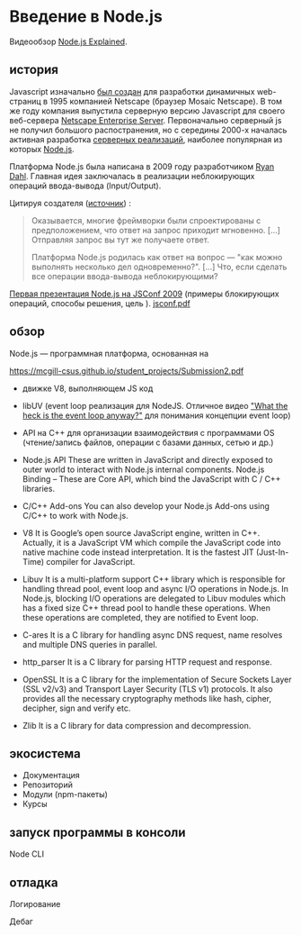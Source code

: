 # Введение в Node.js


Видеообзор [Node.js Explained](https://www.youtube.com/embed/L0pjVcIsU6A).

## история

Javascript изначально [был создан](https://en.wikipedia.org/wiki/JavaScript#History) для разработки динамичных web-страниц в 1995 компанией Netscape (браузер  Mosaic Netscape). В том же году компания выпустила серверную версию Javascript для своего веб-сервера [Netscape Enterprise Server](https://en.wikipedia.org/wiki/Netscape_Enterprise_Server). Первоначально серверный js не получил большого распостранения, но с середины 2000-х началась активная разработка [серверных реализаций](https://en.wikipedia.org/wiki/Comparison_of_server-side_JavaScript_solutions), наиболее популярная из которых [Node.js](https://en.wikipedia.org/wiki/Node.js).

Платформа Node.js была написана в 2009 году разработчиком [Ryan Dahl](https://en.wikipedia.org/wiki/Node.js#History). Главная идея заключалась в реализации неблокирующих операций ввода-вывода (Input/Output).

Цитируя создателя ([источник](https://www.youtube.com/watch?v=Fc26auhSLqM#t=112)) :

> Оказывается, многие фреймворки были спроектированы с предположением, что ответ на запрос приходит мгновенно. [...] Отправляя запрос вы тут же получаете ответ.
>
> Платформа Node.js родилась как ответ на вопрос — "как можно выполнять несколько дел одновременно?". [...] Что, если сделать все операции ввода-вывода неблокирующими?

[Первая презентация Node.js на JSConf 2009](https://www.youtube.com/watch?v=ztspvPYybIY) (примеры блокирующих операций, способы решения, цель ). [jsconf.pdf](http://s3.amazonaws.com/four.livejournal/20091117/jsconf.pdf)

## обзор

Node.js — программная платформа, основанная на

https://mcgill-csus.github.io/student_projects/Submission2.pdf

- движке V8, выполняющем JS код
- libUV (event loop реализация для NodeJS.  Отличное видео ["What the heck is the event loop anyway?"](https://www.youtube.com/watch?v=8aGhZQkoFbQ) для понимания концепции event loop)
- API на C++ для организации взаимодействия с программами OS (чтение/запись файлов, операции с базами данных, сетью и др.)

- Node.js API
  These are written in JavaScript and directly exposed to outer world to interact with Node.js internal components. Node.js Binding – These are Core API, which bind the JavaScript with C / C++ libraries.
- C/C++ Add-ons
  You can also develop your Node.js Add-ons using C/C++ to work with Node.js.
- V8
  It is Google’s open source JavaScript engine, written in C++. Actually, it is a JavaScript VM which compile the JavaScript code into native machine code instead interpretation. It is the fastest JIT (Just-In-Time) compiler for JavaScript.
- Libuv
  It is a multi-platform support C++ library which is responsible for handling thread pool, event loop and async I/O operations in Node.js. In Node.js, blocking I/O operations are delegated to Libuv modules which has a fixed size C++ thread pool to handle these operations. When these operations are completed, they are notified to Event loop.
- C-ares
  It is a C library for handling async DNS request, name resolves and multiple DNS queries in parallel.
- http_parser
  It is a C library for parsing HTTP request and response.
- OpenSSL
  It is a C library for the implementation of Secure Sockets Layer (SSL v2/v3) and Transport Layer Security (TLS v1) protocols. It also provides all the necessary cryptography methods like hash, cipher, decipher, sign and verify etc.
- Zlib
  It is a C library for data compression and decompression.


## экосистема

- Документация
- Репозиторий
- Модули (npm-пакеты)
- Курсы




## запуск программы в консоли

Node CLI



## отладка

Логирование

Дебаг